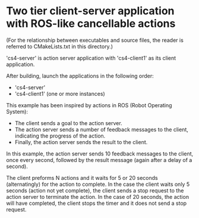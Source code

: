 # Two tier client-server application with ROS-like cancellable actions

(For the relationship between executables and source files, the reader is referred to CMakeLists.txt in this directory.)

'cs4-server' is action server application with 'cs4-client1' as its client application.

After building, launch the applications in the following order:

* 'cs4-server'
* 'cs4-client1' (one or more instances)

This example has been inspired by actions in ROS (Robot Operating System):
- The client sends a goal to the action server.
- The action server sends a number of feedback messages to the client, indicating the progress of the action.
- Finally, the action server sends the result to the client.

In this example, the action server sends 10 feedback messages to the client, once every second, followed by the result message (again after a delay of a second).

The client preforms N actions and it waits for 5 or 20 seconds (alternatingly) for the action to complete.
In the case the client waits only 5 seconds (action not yet complete), the client sends a stop request to the action server to terminate the action.
In the case of 20 seconds, the action will have completed, the client stops the timer and it does not send a stop request.
